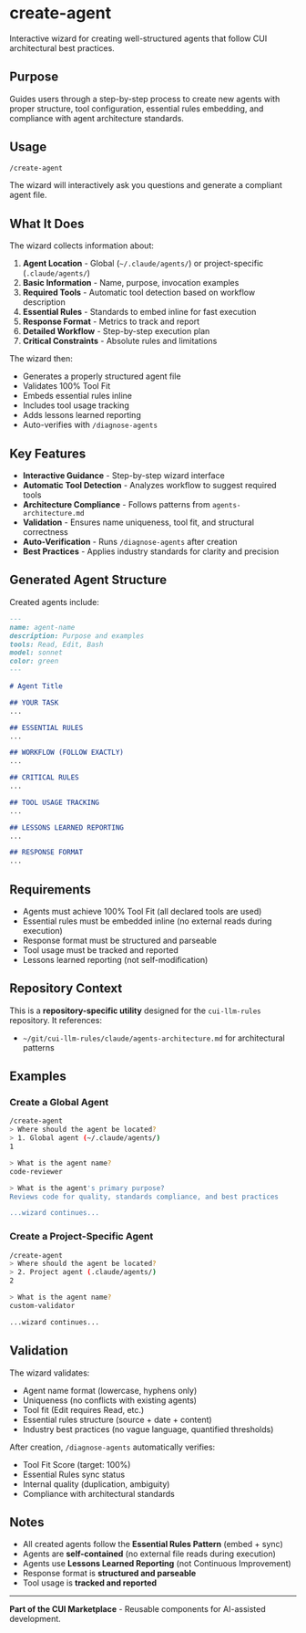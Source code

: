 # create-agent

Interactive wizard for creating well-structured agents that follow CUI architectural best practices.

## Purpose

Guides users through a step-by-step process to create new agents with proper structure, tool configuration, essential rules embedding, and compliance with agent architecture standards.

## Usage

```bash
/create-agent
```

The wizard will interactively ask you questions and generate a compliant agent file.

## What It Does

The wizard collects information about:

1. **Agent Location** - Global (`~/.claude/agents/`) or project-specific (`.claude/agents/`)
2. **Basic Information** - Name, purpose, invocation examples
3. **Required Tools** - Automatic tool detection based on workflow description
4. **Essential Rules** - Standards to embed inline for fast execution
5. **Response Format** - Metrics to track and report
6. **Detailed Workflow** - Step-by-step execution plan
7. **Critical Constraints** - Absolute rules and limitations

The wizard then:
- Generates a properly structured agent file
- Validates 100% Tool Fit
- Embeds essential rules inline
- Includes tool usage tracking
- Adds lessons learned reporting
- Auto-verifies with `/diagnose-agents`

## Key Features

- **Interactive Guidance** - Step-by-step wizard interface
- **Automatic Tool Detection** - Analyzes workflow to suggest required tools
- **Architecture Compliance** - Follows patterns from `agents-architecture.md`
- **Validation** - Ensures name uniqueness, tool fit, and structural correctness
- **Auto-Verification** - Runs `/diagnose-agents` after creation
- **Best Practices** - Applies industry standards for clarity and precision

## Generated Agent Structure

Created agents include:

```markdown
---
name: agent-name
description: Purpose and examples
tools: Read, Edit, Bash
model: sonnet
color: green
---

# Agent Title

## YOUR TASK
...

## ESSENTIAL RULES
...

## WORKFLOW (FOLLOW EXACTLY)
...

## CRITICAL RULES
...

## TOOL USAGE TRACKING
...

## LESSONS LEARNED REPORTING
...

## RESPONSE FORMAT
...
```

## Requirements

- Agents must achieve 100% Tool Fit (all declared tools are used)
- Essential rules must be embedded inline (no external reads during execution)
- Response format must be structured and parseable
- Tool usage must be tracked and reported
- Lessons learned reporting (not self-modification)

## Repository Context

This is a **repository-specific utility** designed for the `cui-llm-rules` repository. It references:
- `~/git/cui-llm-rules/claude/agents-architecture.md` for architectural patterns

## Examples

### Create a Global Agent

```bash
/create-agent
> Where should the agent be located?
> 1. Global agent (~/.claude/agents/)
1

> What is the agent name?
code-reviewer

> What is the agent's primary purpose?
Reviews code for quality, standards compliance, and best practices

...wizard continues...
```

### Create a Project-Specific Agent

```bash
/create-agent
> Where should the agent be located?
> 2. Project agent (.claude/agents/)
2

> What is the agent name?
custom-validator

...wizard continues...
```

## Validation

The wizard validates:
- Agent name format (lowercase, hyphens only)
- Uniqueness (no conflicts with existing agents)
- Tool fit (Edit requires Read, etc.)
- Essential rules structure (source + date + content)
- Industry best practices (no vague language, quantified thresholds)

After creation, `/diagnose-agents` automatically verifies:
- Tool Fit Score (target: 100%)
- Essential Rules sync status
- Internal quality (duplication, ambiguity)
- Compliance with architectural standards

## Notes

- All created agents follow the **Essential Rules Pattern** (embed + sync)
- Agents are **self-contained** (no external file reads during execution)
- Agents use **Lessons Learned Reporting** (not Continuous Improvement)
- Response format is **structured and parseable**
- Tool usage is **tracked and reported**

---

**Part of the CUI Marketplace** - Reusable components for AI-assisted development.
